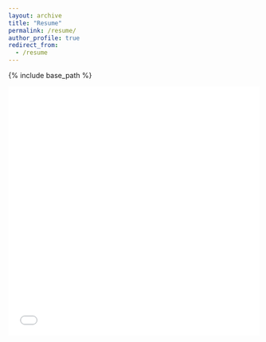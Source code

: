 ```yaml
---
layout: archive
title: "Resume"
permalink: /resume/
author_profile: true
redirect_from:
  - /resume
---
```


{% include base_path %}

<iframe src="/files/my-resume.pdf" width="100%" height="500" frameborder="no" border="0" marginwidth="0" marginheight="0"></iframe>
